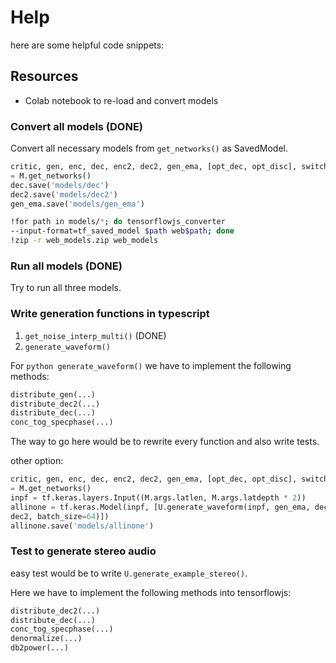 # Help

here are some helpful code snippets:

## Resources

* Colab notebook to re-load and convert models

### Convert all models (DONE)

Convert all necessary models from ```get_networks()``` as SavedModel.

```python
critic, gen, enc, dec, enc2, dec2, gen_ema, [opt_dec, opt_disc], switch
= M.get_networks()
dec.save('models/dec')
dec2.save('models/dec2')
gen_ema.save('models/gen_ema')
```

```bash
!for path in models/*; do tensorflowjs_converter
--input-format=tf_saved_model $path web$path; done
!zip -r web_models.zip web_models
```

### Run all models (DONE)

Try to run all three models.

### Write generation functions in typescript

1. ```get_noise_interp_multi()``` (DONE)
2. ```generate_waveform()```

For ```python generate_waveform()``` we have to implement the following methods:

```python
distribute_gen(...)
distribute_dec2(...)
distribute_dec(...)
conc_tog_specphase(...)
```

The way to go here would be to rewrite every function and also write tests.

other option:

```python
critic, gen, enc, dec, enc2, dec2, gen_ema, [opt_dec, opt_disc], switch
= M.get_networks()
inpf = tf.keras.layers.Input((M.args.latlen, M.args.latdepth * 2))
allinone = tf.keras.Model(inpf, [U.generate_waveform(inpf, gen_ema, dec,
dec2, batch_size=64)])
allinone.save('models/allinone')
```

### Test to generate stereo audio
easy test would be to write ```U.generate_example_stereo()```.

Here we have to implement the following methods into tensorflowjs:

```python
distribute_dec2(...)
distribute_dec(...)
conc_tog_specphase(...)
denormalize(...)
db2power(...)
```